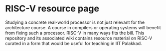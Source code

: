 # RISC-V resource page

Studying a concrete real-world processor is not just relevant for the
architecture course. A course in compilers or operating systems will
benefit from fixing such a processor. RISC-V in many ways fits the
bill.  This repository and its associated wiki contains resource
material on RISC-V curated in a form that would be useful for teaching
in IIT Palakkad.

[riscv]: <http://riscv.org> "RISC-V Home page"
